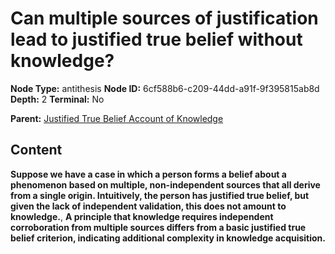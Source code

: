 # Can multiple sources of justification lead to justified true belief without knowledge?

**Node Type:** antithesis
**Node ID:** 6cf588b6-c209-44dd-a91f-9f395815ab8d
**Depth:** 2
**Terminal:** No

**Parent:** [Justified True Belief Account of Knowledge](justified-true-belief-account-of-knowledge.md)

## Content

**Suppose we have a case in which a person forms a belief about a phenomenon based on multiple, non-independent sources that all derive from a single origin. Intuitively, the person has justified true belief, but given the lack of independent validation, this does not amount to knowledge.**, **A principle that knowledge requires independent corroboration from multiple sources differs from a basic justified true belief criterion, indicating additional complexity in knowledge acquisition.**
